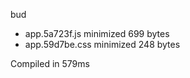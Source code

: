bud

 - app.5a723f.js       minimized       699 bytes
 - app.59d7be.css       minimized       248 bytes

Compiled in 579ms